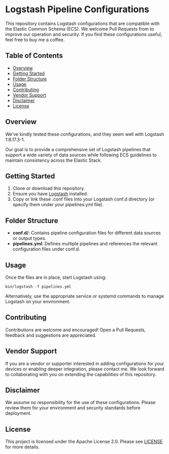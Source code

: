# Logstash Pipeline Configurations

This repository contains Logstash configurations that are compatible with the Elastic Common Schema (ECS). We welcome Pull Requests from to improve our operation and security. If you find these configurations useful, feel free to buy me a coffee.

## Table of Contents
- [Overview](#overview)
- [Getting Started](#getting-started)
- [Folder Structure](#folder-structure)
- [Usage](#usage)
- [Contributing](#contributing)
- [Vendor Support](#vendor-support)
- [Disclaimer](#disclaimer)
- [License](#license)

## Overview
We've kindly tested these configurations, and they seem well with Logstash 1:8.17.3-1.

Our goal is to provide a comprehensive set of Logstash pipelines that support a wide variety of data sources while following ECS guidelines to maintain consistency across the Elastic Stack.

## Getting Started
1. Clone or download this repository.
2. Ensure you have [Logstash](https://www.elastic.co/logstash) installed.
3. Copy or link these .conf files into your Logstash conf.d directory (or specify them under your pipelines.yml file).

## Folder Structure
- **conf.d/**: Contains pipeline configuration files for different data sources or output types.
- **pipelines.yml**: Defines multiple pipelines and references the relevant configuration files under conf.d.

## Usage
Once the files are in place, start Logstash using:
```
bin/logstash -f pipelines.yml
```
Alternatively, use the appropriate service or systemd commands to manage Logstash on your environment.

## Contributing
Contributions are welcome and encouraged! Open a Pull Requests, feedback and suggestions are appreciated.

## Vendor Support
If you are a vendor or supporter interested in adding configurations for your devices or enabling deeper integration, please contact me. We look forward to collaborating with you on extending the capabilities of this repository.

## Disclaimer
We assume no responsibility for the use of these configurations. Please review them for your environment and security standards before deployment.

## License
This project is licensed under the Apache License 2.0. Please see [LICENSE](LICENSE) for more details.
